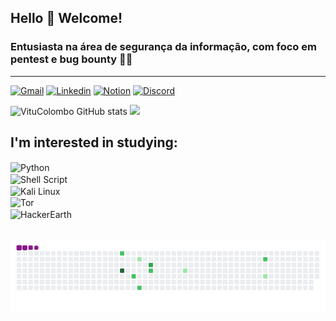 ## Hello 👋 Welcome!
### Entusiasta na área de segurança da informação, com foco em pentest e bug bounty 🐱‍💻
---
[![Gmail](https://img.shields.io/badge/Gmail-D14836?style=for-the-badge&logo=gmail&logoColor=white)](mailto:victorcolombo03@gmail.com?subject=&body=)
[![Linkedin](https://img.shields.io/badge/LinkedIn-0077B5?style=for-the-badge&logo=linkedin&logoColor=white)](https://www.linkedin.com/public-profile/settings?lipi=urn%3Ali%3Apage%3Ad_flagship3_profile_self_edit_contact-info%3Bzdy4dAJKRXa0KXXjlVPnaA%3D%3D)
[![Notion](https://img.shields.io/badge/Notion-000000?style=for-the-badge&logo=notion&logoColor=white)]()
[![Discord](https://img.shields.io/badge/Discord-7289DA?style=for-the-badge&logo=discord&logoColor=white)](discordapp.com/users/1209354082033344552)

![VituColombo GitHub stats](https://github-readme-stats.vercel.app/api?username=VituColombo0&show_icons=true&theme=synthwave)
![](https://github-readme-streak-stats.herokuapp.com/?user=VituColombo0&theme=dark&hide_border=false)<br/>

## I'm interested in studying:
<div style="display: inline_block"></>
<img align='center' alt="Python" src="https://img.shields.io/badge/Python-3776AB?style=for-the-badge&logo=python&logoColor=white" /></div>
<div style="display: inline_block"></>
<img align='center' alt="Shell Script" src="https://img.shields.io/badge/Shell_Script-121011?style=for-the-badge&logo=gnu-bash&logoColor=white" /></div>
<div style="display: inline_block"></>
<img align='center' alt="Kali Linux" src="https://img.shields.io/badge/Kali_Linux-557C94?style=for-the-badge&logo=kali-linux&logoColor=white" /></div>
<div style="display: inline_block"></>
<img align='center' alt="Tor" src="https://img.shields.io/badge/Tor_Browser-7D4698?style=for-the-badge&logo=Tor-Browser&logoColor=white" /></div>
<div style="display: inline_block"></>
<img align='center' alt="HackerEarth" src="https://img.shields.io/badge/HackerEarth-%232C3454.svg?&style=for-the-badge&logo=HackerEarth&logoColor=Blue" /></div><br/>

![snake gif](https://github.com/VituColombo0/VituColombo0/blob/output/github-contribution-grid-snake.gif)
